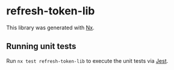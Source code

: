 # refresh-token-lib

This library was generated with [Nx](https://nx.dev).

## Running unit tests

Run `nx test refresh-token-lib` to execute the unit tests via [Jest](https://jestjs.io).

